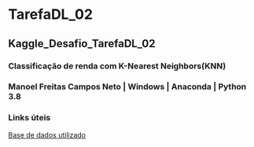 # TarefaDL_02

## Kaggle_Desafio_TarefaDL_02

### Classificação de renda com K-Nearest Neighbors(KNN)

### Manoel Freitas Campos Neto | Windows | Anaconda | Python 3.8

### Links úteis
[Base de dados utilizado](https://www.kaggle.com/competitions/adult-pmr3508/overview)
